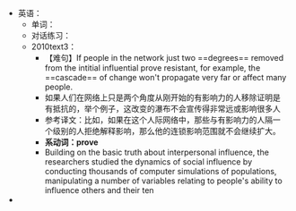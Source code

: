 - 英语：
	- 单词：
	- 对话练习：
	- 2010text3：
		- 【难句】If people in the network just two ==degrees== removed from the intitial influential prove resistant, for example, the ==cascade== of change won't propagate very far or affect many people.
		- 如果人们在网络上只是两个角度从刚开始的有影响力的人移除证明是有抵抗的，举个例子，这改变的瀑布不会宣传得非常远或影响很多人
		- 参考译文：比如，如果在这个人际网络中，那些与有影响力的人隔一个级别的人拒绝解释影响，那么他的连锁影响范围就不会继续扩大。
		- **系动词：prove**
		- Building on the basic truth about interpersonal influence, the researchers studied the dynamics of social influence by conducting thousands of computer simulations of populations, manipulating a number of variables relating to people's ability to influence others and their ten
-